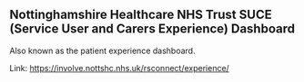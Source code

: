 ## Nottinghamshire Healthcare NHS Trust SUCE (Service User and Carers Experience) Dashboard

Also known as the patient experience dashboard.

Link: https://involve.nottshc.nhs.uk/rsconnect/experience/
